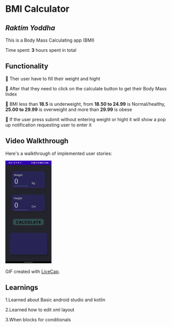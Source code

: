 # BMI Calculator

## *Raktim Yoddha*

This is a Body Mass Calculating app (BMI)

Time spent: **3** hours spent in total

## Functionality

🔹 Ther user have to fill their weight and hight

🔹 After that they need to click on the calculate button to get their Body Mass Index

🔹 BMI less than **18.5** is underweight, from **18.50 to 24.99** is Normal/healthy, **25.00 to 29.99** is overweight and more than **29.99** is obese

🔹 If the user press submit without entering weight or hight it will show a pop up notification requesting user to enter it


## Video Walkthrough

Here's a walkthrough of implemented user stories:

![alt-text](https://github.com/RaktimYoddha/BMICalculator/blob/master/BmiCalculator.gif)

GIF created with [LiceCap](http://www.cockos.com/licecap/).

## Learnings

1.Learned about Basic android studio and kotlin

2.Learned how to edit xml layout

3.When blocks for conditionals


